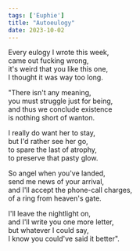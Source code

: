 ```yaml
---
tags: ['Euphie']
title: "Autoeulogy"
date: 2023-10-02
---
```


Every eulogy I wrote this week,  
came out fucking wrong,  
it's weird that you like this one,  
I thought it was way too long.

"There isn't any meaning,  
you must struggle just for being,  
and thus we conclude existence  
is nothing short of wanton.

I really do want her to stay,  
but I'd rather see her go,  
to spare the last of atrophy,  
to preserve that pasty glow.

So angel when you've landed,  
send me news of your arrival,  
and I'll accept the phone-call charges,  
of a ring from heaven's gate.

I'll leave the nightlight on,  
and I'll write you one more letter,  
but whatever I could say,  
I know you could've said it better".
